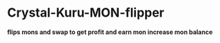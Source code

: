# Crystal-Kuru-MON-flipper


**flips mons and swap to get profit and earn mon increase mon balance**
